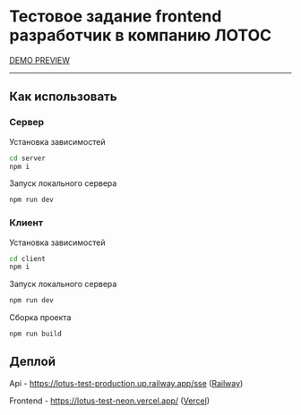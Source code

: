 # Тестовое задание frontend разработчик в компанию ЛОТОС

[DEMO PREVIEW](https://lotus-test-neon.vercel.app/)

---

## Как использовать

### Сервер

Установка зависимостей
```bash
cd server
npm i
```

Запуск локального сервера
```bash
npm run dev
```

### Клиент

Установка зависимостей
```bash
cd client
npm i
```

Запуск локального сервера
```bash
npm run dev
```

Сборка проекта
```bash
npm run build
```

## Деплой
Api - https://lotus-test-production.up.railway.app/sse ([Railway](https://railway.app/))

Frontend - https://lotus-test-neon.vercel.app/ ([Vercel](https://vercel.com/))
